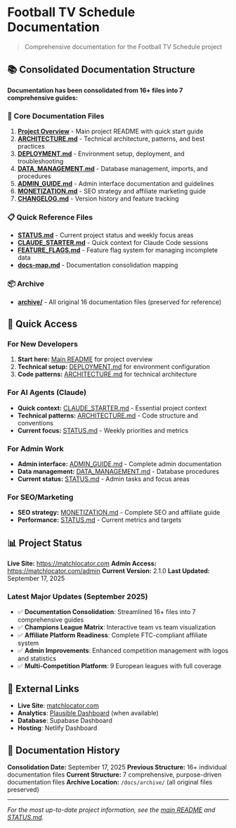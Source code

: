 # Football TV Schedule Documentation

> Comprehensive documentation for the Football TV Schedule project

## 📚 Consolidated Documentation Structure

**Documentation has been consolidated from 16+ files into 7 comprehensive guides:**

### 🎯 Core Documentation Files

1. **[Project Overview](../README.md)** - Main project README with quick start guide
2. **[ARCHITECTURE.md](ARCHITECTURE.md)** - Technical architecture, patterns, and best practices
3. **[DEPLOYMENT.md](DEPLOYMENT.md)** - Environment setup, deployment, and troubleshooting
4. **[DATA_MANAGEMENT.md](DATA_MANAGEMENT.md)** - Database management, imports, and procedures
5. **[ADMIN_GUIDE.md](ADMIN_GUIDE.md)** - Admin interface documentation and guidelines
6. **[MONETIZATION.md](MONETIZATION.md)** - SEO strategy and affiliate marketing guide
7. **[CHANGELOG.md](CHANGELOG.md)** - Version history and feature tracking

### 📋 Quick Reference Files

- **[STATUS.md](STATUS.md)** - Current project status and weekly focus areas
- **[CLAUDE_STARTER.md](CLAUDE_STARTER.md)** - Quick context for Claude Code sessions
- **[FEATURE_FLAGS.md](FEATURE_FLAGS.md)** - Feature flag system for managing incomplete data
- **[docs-map.md](docs-map.md)** - Documentation consolidation mapping

### 📦 Archive

- **[archive/](archive/)** - All original 16 documentation files (preserved for reference)

## 🚀 Quick Access

### For New Developers
1. **Start here:** [Main README](../README.md) for project overview
2. **Technical setup:** [DEPLOYMENT.md](DEPLOYMENT.md) for environment configuration
3. **Code patterns:** [ARCHITECTURE.md](ARCHITECTURE.md) for technical architecture

### For AI Agents (Claude)
- **Quick context:** [CLAUDE_STARTER.md](CLAUDE_STARTER.md) - Essential project context
- **Technical patterns:** [ARCHITECTURE.md](ARCHITECTURE.md) - Code structure and conventions
- **Current focus:** [STATUS.md](STATUS.md) - Weekly priorities and metrics

### For Admin Work
- **Admin interface:** [ADMIN_GUIDE.md](ADMIN_GUIDE.md) - Complete admin documentation
- **Data management:** [DATA_MANAGEMENT.md](DATA_MANAGEMENT.md) - Database procedures
- **Current status:** [STATUS.md](STATUS.md) - Admin tasks and focus areas

### For SEO/Marketing
- **SEO strategy:** [MONETIZATION.md](MONETIZATION.md) - Complete SEO and affiliate guide
- **Performance:** [STATUS.md](STATUS.md) - Current metrics and targets

## 📊 Project Status

**Live Site:** https://matchlocator.com
**Admin Access:** https://matchlocator.com/admin
**Current Version:** 2.1.0
**Last Updated:** September 17, 2025

### Latest Major Updates (September 2025)

- ✅ **Documentation Consolidation**: Streamlined 16+ files into 7 comprehensive guides
- ✅ **Champions League Matrix**: Interactive team vs team visualization
- ✅ **Affiliate Platform Readiness**: Complete FTC-compliant affiliate system
- ✅ **Admin Improvements**: Enhanced competition management with logos and statistics
- ✅ **Multi-Competition Platform**: 9 European leagues with full coverage

## 🔗 External Links

- **Live Site**: [matchlocator.com](https://matchlocator.com)
- **Analytics**: [Plausible Dashboard](https://analytics.kinotto.co/matchlocator.com) (when available)
- **Database**: Supabase Dashboard
- **Hosting**: Netlify Dashboard

## 📝 Documentation History

**Consolidation Date:** September 17, 2025
**Previous Structure:** 16+ individual documentation files
**Current Structure:** 7 comprehensive, purpose-driven documentation files
**Archive Location:** `/docs/archive/` (all original files preserved)

---

*For the most up-to-date project information, see the [main README](../README.md) and [STATUS.md](STATUS.md).*